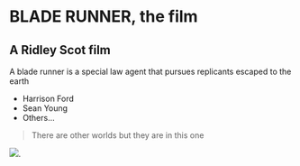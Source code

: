 # BLADE RUNNER, the film
## A Ridley Scot film
A blade runner is a special law agent that pursues replicants escaped to the earth

* Harrison Ford
* Sean Young
* Others...


> There are other worlds 
> but they are in this one

<img src="http://i.imgbox.com/LMuMytJp.jpg"/>. 
